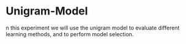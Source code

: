 # Unigram-Model
n this experiment we will use the unigram model to evaluate different learning methods, and to perform model selection.

